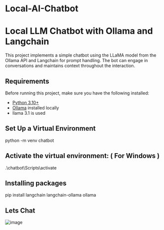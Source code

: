 # Local-AI-Chatbot

# Local LLM Chatbot with Ollama and Langchain

This project implements a simple chatbot using the LLaMA model from the Ollama API and Langchain for prompt handling. The bot can engage in conversations and maintains context throughout the interaction.

## Requirements

Before running this project, make sure you have the following installed:

- [Python 3.10+](https://www.python.org/downloads/)
- [Ollama](https://ollama.com) installed locally
- llama 3.1 is used

## Set Up a Virtual Environment
python -m venv chatbot

## Activate the virtual environment: ( For Windows )
.\chatbot\Scripts\activate

## Installing packages
pip install langchain langchain-ollama ollama

## Lets Chat
![image](https://github.com/user-attachments/assets/cd5a1127-4db5-4614-aefe-edca470f0ae0)

